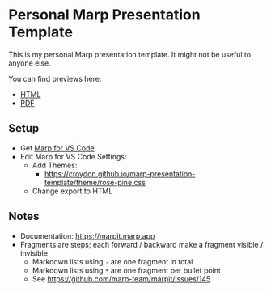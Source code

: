 # Personal Marp Presentation Template

This is my personal Marp presentation template. It might not be useful to anyone else.

You can find previews here:
  * [HTML](https://croydon.github.io/marp-presentation-template/)
  * [PDF](https://croydon.github.io/marp-presentation-template/presentation.pdf)


## Setup

  * Get [Marp for VS Code](https://marp.app)
  * Edit Marp for VS Code Settings:
    * Add Themes:
       * https://croydon.github.io/marp-presentation-template/theme/rose-pine.css
    * Change export to HTML


## Notes

  * Documentation: https://marpit.marp.app
  * Fragments are steps; each forward / backward make a fragment visible / invisible
    * Markdown lists using `-` are one fragment in total
    * Markdown lists using `*` are one fragment per bullet point
    * See https://github.com/marp-team/marpit/issues/145
